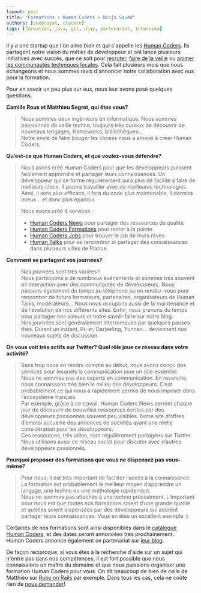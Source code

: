 ```yaml
---
layout: post
title: "Formations : Human Coders + Ninja Squad"
authors: [cexbrayat, clacote]
tags: [formation, java, git, play, partenariat, interview]
---
```



Il y a une startup que l'on aime bien et qui s'appelle les [Human Coders](http://humancoders.com "Site des Human Coders"). Ils partagent notre vision du métier de développeur et ont lancé plusieurs initiatives avec succès, que ce soit pour [recruter](http://jobs.humancoders.com), [faire de la veille](http://news.humancoders.com/) ou [animer les communautés techniques locales](http://humantalks.com/). Cela fait plusieurs mois que nous échangeons et nous sommes ravis d'annoncer notre collaboration avec eux pour la formation.

Pour en savoir un peu plus sur eux, nous leur avons posé quelques questions.

**Camille Roux et Matthieu Segret, qui êtes vous?**

> Nous sommes deux ingénieurs en informatique. Nous sommes passionnés de veille techno, toujours très curieux de découvrir de nouveaux langages, frameworks, bibliothèques...  
> Notre envie de faire bouger les choses nous a amené à créer Human Coders.

**Qu’est-ce que Human Coders, et que voulez-vous défendre?**

> Nous avons créé Human Coders pour que les développeurs puissent facilement apprendre et partager leurs connaissances. Un développeur qui se forme régulièrement aura plus de facilité à faire de meilleurs choix. Il pourra travailler avec de meilleures technologies. Ainsi, il sera plus efficace, il fera du code plus maintenable, il dormira mieux... et donc plus épanoui.
>
> Nous avons créé 4 services :  
> - [Human Coders News](http://news.humancoders.com/) pour partager des ressources de qualité
> - [Human Coders Formations](http://formations.humancoders.com/) pour rester à la pointe
> - [Human Coders Jobs](http://jobs.humancoders.com/) pour trouver le job de leurs rêves
> - [Human Talks](http://humantalks.com/) pour se rencontrer et partager des connaissances dans plusieurs villes de France.

**Comment se partagent vos journées?**

> Nos journées sont très variées !  
> Nous participons à de nombreux événements et sommes très souvent en interaction avec des communautés de développeurs. Nous passons également du temps au téléphone ou en rendez-vous pour rencontrer de futurs formateurs, partenaires, organisateurs de Human Talks, modérateurs... Nous nous occupons aussi de la maintenance et de l’évolution de nos différents sites. Enfin, nous prenons du temps pour partager nos valeurs et notre savoir-faire sur notre blog.  
> Nos journées sont généralement interrompues par quelques pauses thés. Durant un instant, Pu er, Darjeeling, Yunnan... deviennent nos nouveaux sujets de discussion.

**On vous voit très actifs sur Twitter? Quel rôle joue ce réseau dans votre activité?**

> Sans trop nous en rendre compte au début, nous avons conçu des services pour lesquels la communication joue un rôle essentiel.  
> Nous ne sommes pas des experts en communication. En revanche, nous connaissons très bien le milieu des développeurs. C’est probablement ce qui nous a rapidement permis de nous imposer dans l’écosystème français.  
> Par exemple, grâce à ce travail, Human Coders News permet chaque jour de découvrir de nouvelles ressources écrites par des développeurs passionnés souvent peu visibles. Notre site d’offres d’emploi accueille des annonces de sociétés ayant une réelle considération pour les développeurs.  
> Ces ressources, très utiles, sont régulièrement partagées sur Twitter. Nous utilisons aussi ce réseau social pour discuter avec d’autres développeurs passionnés.

**Pourquoi proposer des formations que vous ne dispensez pas vous-même?**

> Pour nous, il est très important de faciliter l’accès à la connaissance. La formation est probablement le meilleur moyen d’apprendre un langage, une techno ou une méthologie rapidement.  
> Nous ne sommes pas attachés à une techno précisément. L’important pour nous est que toutes nos formations soient d’une grande qualité et qu’elles soient dispensées par des développeurs qui adorent partager leurs connaissances. Vous en êtes un excellent exemple :)

Certaines de nos formations sont ainsi disponibles dans le [catalogue Human Coders](http://formations.humancoders.com/ "Formations Human Coders"), et des dates seront annoncées très prochainement.  
Human Coders annonce également ce partenariat sur [leur blog](http://blog.humancoders.com/post/36729817563/ninja-squad-partenaire-de-human-coders-pour-les "Article de Human Coders sur les formations Ninja Squad").  

De façon réciproque, si vous êtes à la recherche d'aide sur un sujet qui n'entre pas dans nos compétences, il est fort possible que nous connaissions un maître du domaine et que nous puissions organiser une formation Human Coders pour vous. On dit beaucoup de bien de celle de Matthieu sur [Ruby on Rails](http://formations.humancoders.com/formations/ruby-on-rails "Formation Ruby on Rails par Matthieu Segret de Human Coders") par exemple. Dans tous les cas, cela ne coûte rien de [nous demander](http://ninja-squad.com/contact)!
